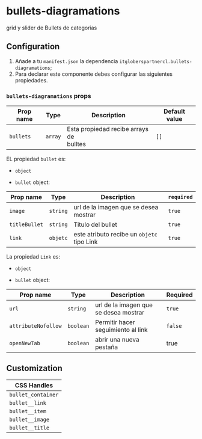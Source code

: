 # bullets-diagramations

grid y slider de Bullets de categorias


## Configuration 

1. Añade a tu `manifest.json` la dependencia `itgloberspartnercl.bullets-diagramations`;
2. Para declarar este componente debes configurar las siguientes propiedades.


### `bullets-diagramations` props

| Prop name    | Type            | Description    | Default value |
| ------------ | --------------- | -------------- | -------------- |
| `bullets`      | `array`       | Esta propiedad recibe arrays de<br/>bulltes         |   `[]`     |



EL propiedad `bullet` es: 

- `object`


- `bullet` object:

| Prop name | Type | Description | `required` |
| --------- | ---- | ----------- | ---------- |
 | `image`      | `string`       | url de la imagen que se desea mostrar         | `true`|
| `titleBullet`      | `string`       | Titulo del bullet         |    `true`     |
| `link`      | `objetc`       | este atributo recibe un `objetc` tipo Link         |      `true`   |


La propiedad `Link` es: 
- `object`


- `bullet` object:

| Prop name    | Type            | Description    | Required                                                                                                                         |
| ------------ | --------------- | --------------------------------------------------------------------------------------------------------------------------------------------- | ---------- | 
| `url`      | `string`       | url de la imagen que se desea mostrar         |    `true` |
| `attributeNofollow`      | `boolean`       | Permitir hacer seguimiento al link|     `false`    |
| `openNewTab`      | `boolean`       | abrir una nueva pestaña         |     true    |



## Customization


| CSS Handles |
| ----------- | 
| `bullet_container` | 
| `bullet__link` | 
| `bullet__item` | 
| `bullet__image` | 
| `bullet__title` |



